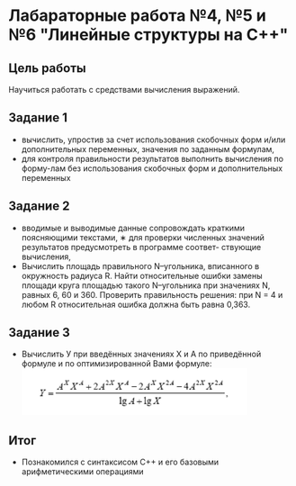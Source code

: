 # Лабараторные работа №4, №5 и №6 "Линейные структуры на C++"

## Цель работы
Научиться работать с средствами вычисления выражений.

## Задание 1

- вычислить, упростив за счет использования скобочных форм и/или дополнительных 
переменных, значения по заданным формулам, 
- для контроля правильности результатов выполнить вычисления по форму-лам без 
использования скобочных форм и дополнительных переменных

## Задание 2
- вводимые и выводимые данные сопровождать краткими поясняющими текстами, 
∗ для проверки численных значений результатов предусмотреть в программе соответ-
ствующие вычисления, 
- Вычислить площадь правильного N–угольника, вписанного в окружность радиуса R. 
Найти относительные ошибки замены площади круга площадью такого N–угольника при 
значениях N, равных 6, 60 и 360. Проверить правильность решения: при N = 4 и любом R 
относительная ошибка должна быть равна 0,363.

## Задание 3
- Вычислить У при введённых значениях Х и А по приведённой формуле и по
оптимизированной Вами формуле:![Alt text](image.png)
## Итог
- Познакомился с синтаксисом С++ и его базовыми арифметическими операциями